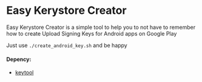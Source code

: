 # Easy Kerystore Creator
Easy Kerystore Creator is a simple tool to help you to not have to remember how to create Upload Signing Keys for Android apps on Google Play

Just use `./create_android_key.sh` and be happy

#### Depency:
  - [keytool](https://docs.oracle.com/javase/8/docs/technotes/tools/unix/keytool.html)
